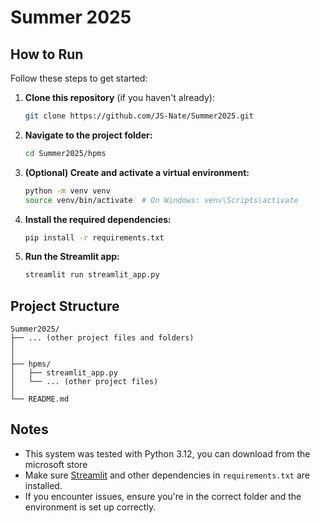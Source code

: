# Summer 2025


## How to Run

Follow these steps to get started:

1. **Clone this repository** (if you haven't already):

   ```bash
   git clone https://github.com/JS-Nate/Summer2025.git


2. **Navigate to the project folder:**

   ```bash
   cd Summer2025/hpms
   ```

3. **(Optional) Create and activate a virtual environment:**

   ```bash
   python -m venv venv
   source venv/bin/activate  # On Windows: venv\Scripts\activate
   ```

4. **Install the required dependencies:**

   ```bash
   pip install -r requirements.txt
   ```

5. **Run the Streamlit app:**

   ```bash
   streamlit run streamlit_app.py
   ```

## Project Structure

```
Summer2025/
├── ... (other project files and folders)
│  
│  
├── hpms/
│   ├── streamlit_app.py
│   └── ... (other project files)
│
└── README.md
```

## Notes

* This system was tested with Python 3.12, you can download from the microsoft store
* Make sure [Streamlit](https://streamlit.io/) and other dependencies in `requirements.txt` are installed.
* If you encounter issues, ensure you're in the correct folder and the environment is set up correctly.
